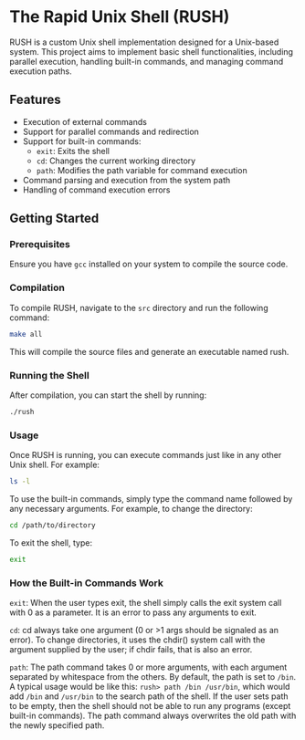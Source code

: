 # The Rapid Unix Shell (RUSH)

RUSH is a custom Unix shell implementation designed for a Unix-based system. This project aims to implement basic shell functionalities, including parallel execution, handling built-in commands, and managing command execution paths.

## Features

- Execution of external commands
- Support for parallel commands and redirection
- Support for built-in commands:
  - `exit`: Exits the shell
  - `cd`: Changes the current working directory
  - `path`: Modifies the path variable for command execution
- Command parsing and execution from the system path
- Handling of command execution errors


## Getting Started

### Prerequisites

Ensure you have `gcc` installed on your system to compile the source code.

### Compilation

To compile RUSH, navigate to the `src` directory and run the following command:

```bash
make all
```
This will compile the source files and generate an executable named rush.

### Running the Shell
After compilation, you can start the shell by running:

```bash
./rush
```
### Usage

Once RUSH is running, you can execute commands just like in any other Unix shell. For example:

```bash
ls -l
```
To use the built-in commands, simply type the command name followed by any necessary arguments. For example, to change the directory:

```bash
cd /path/to/directory
```
To exit the shell, type:

```bash
exit
```

### How the Built-in Commands Work
`exit`: When the user types exit, the shell simply calls the exit system call with 0 as a parameter. It is an error to pass any arguments to exit.

`cd`: cd always take one argument (0 or >1 args should be signaled as an error). To change directories, it uses the chdir() system call with the argument supplied by the user; if chdir fails, that is also an error.

`path`: The path command takes 0 or more arguments, with each argument separated by whitespace from the others. By default, the path is set to `/bin`. A typical usage would be like this: `rush> path /bin /usr/bin`, which would add `/bin` and `/usr/bin` to the search path of the shell. If the user sets path to be empty, then the shell should not be able to run any programs (except built-in commands). The path command always overwrites the old path with the newly specified path.
